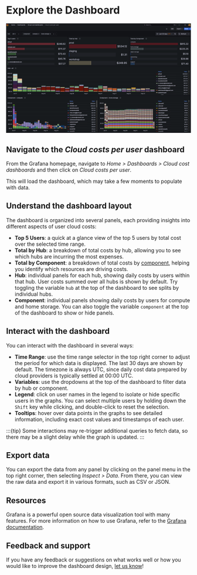 # Explore the Dashboard

![Grafana dashboard with multiple panels showing stacked bar charts of user cloud costs over time.](../images/dashboard.png)

## Navigate to the *Cloud costs per user* dashboard

From the Grafana homepage, navigate to *Home > Dashboards > Cloud cost dashboards* and then click on *Cloud costs per user*.

This will load the dashboard, which may take a few moments to populate with data.

## Understand the dashboard layout

The dashboard is organized into several panels, each providing insights into different aspects of user cloud costs:

- **Top 5 Users**: a quick at a glance view of the top 5 users by total cost over the selected time range.
- **Total by Hub**: a breakdown of total costs by hub, allowing you to see which hubs are incurring the most expenses.
- **Total by Component**: a breakdown of total costs by [component](../topics/components.md), helping you identify which resources are driving costs.
- **Hub**: individual panels for each hub, showing daily costs by users within that hub. User costs summed over all hubs is shown by default. Try toggling the variable `hub` at the top of the dashboard to see splits by individual hubs.
- **Component**: individual panels showing daily costs by users for compute and home storage. You can also toggle the variable `component` at the top of the dashboard to show or hide panels.

## Interact with the dashboard

You can interact with the dashboard in several ways:

- **Time Range**: use the time range selector in the top right corner to adjust the period for which data is displayed. The last 30 days are shown by default. The timezone is always UTC, since daily cost data prepared by cloud providers is typically settled at 00:00 UTC.
- **Variables**: use the dropdowns at the top of the dashboard to filter data by hub or component.
- **Legend**: click on user names in the legend to isolate or hide specific users in the graphs. You can select multiple users by holding down the `Shift` key while clicking, and double-click to reset the selection.
- **Tooltips**: hover over data points in the graphs to see detailed information, including exact cost values and timestamps of each user.

:::{tip}
Some interactions may re-trigger additional queries to fetch data, so there may be a slight delay while the graph is updated.
:::

## Export data

You can export the data from any panel by clicking on the panel menu in the top right corner, then selecting *Inspect > Data*. From there, you can view the raw data and export it in various formats, such as CSV or JSON.

## Resources

Grafana is a powerful open source data visualization tool with many features. For more information on how to use Grafana, refer to the [Grafana documentation](https://grafana.com/docs/grafana/latest/).

## Feedback and support

If you have any feedback or suggestions on what works well or how you would like to improve the dashboard design, [let us know](https://github.com/2i2c-org/jupyterhub-cost-monitoring/issues/new)!
